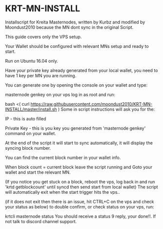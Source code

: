 # KRT-MN-INSTALL
Installscript for Kreita Masternodes, written by Kurbz and
modified by Moondust2010 because the MN dont sync in the original Script.


This guide covers only the VPS setup.

Your Wallet should be configured with relevant MNs setup and ready to start.

Run on Ubuntu 16.04 only.

Have your private key already generated from your local wallet, you need to have 1 key per MN you are running.

You can generate one by opening the console on your wallet and type:

masternode genkey
on your vps log in as root and run:

bash <( curl https://raw.githubusercontent.com/moondust2010/KRT-MN-INSTALL/master/install.sh )
Some in script instructions will ask you for the:

IP - this is auto filled

Private Key - this is you key you generated from 'masternode genkey' command on your wallet.

At the end of the script it will start to sync automatically, it will display the syncing block number.

You can find the current block number in your wallet info.

When block count = current block leave the script running and Goto your wallet and start the relevant MN.

(If you notice you get stuck on a block, reboot the vps,
log back in and run 'krtd getblockcount' until syncd then send start from local wallet)
The script will automatically exit when the start trigger hits the vps..

(if it does not exit then there is an issue, hit CTRL+C on the vps and check your status as below)
to double confirm, or check status on your vps, run:

krtcli masternode status
You should receive a status 9 reply, your done!!. If not talk to discord channel support.
